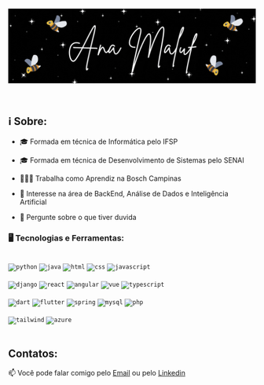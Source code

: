 <p align="center">
  <img src="anamaluf.gif" alt="Unform" />
</p>

<div dsplay="inline-block">
  <br>
</div>


## ℹ Sobre:
- 🎓 Formada em técnica de Informática pelo IFSP

- 🎓 Formada em técnica de Desenvolvimento de Sistemas pelo SENAI

- 👩🏾‍💻 Trabalha como Aprendiz na Bosch Campinas

- 💾 Interesse na área de BackEnd, Análise de Dados e Inteligência Artificial

- 💬 Pergunte sobre o que tiver duvida

### 🖥️ Tecnologias e Ferramentas: 
<br>
<code><img  width="40px" src="https://img.icons8.com/?size=80&id=YX03OUiHE3rz&format=png" title="python"/></code>
<code><img  width="40px" src="https://img.icons8.com/?size=80&id=13679&format=png" title="java"/></code>
<code><img  width="40px" src="https://img.icons8.com/?size=80&id=20909&format=png" title="html"/></code>
<code><img  width="40px" src="https://img.icons8.com/?size=80&id=7gdY5qNXaKC0&format=png" title="css"/></code>
<code><img  width="40px" src="https://img.icons8.com/?size=80&id=108784&format=png" title="javascript"/></code>
<br>
<br>
<code><img  width="40px" src="https://img.icons8.com/?size=80&id=IuuVVwsdTi2v&format=png" title="django"/></code>
<code><img  width="40px" src="https://img.icons8.com/?size=80&id=asWSSTBrDlTW&format=png" title="react"/></code>
<code><img  width="40px" src="https://img.icons8.com/?size=80&id=l9a5tcSnBwcf&format=png" title="angular"/></code>
<code><img  width="40px" src="https://img.icons8.com/?size=80&id=eETV3RNHVrWA&format=png" title="vue"/></code>
<code><img  width="40px" src="https://img.icons8.com/?size=80&id=Xf1sHBmY73hA&format=png" title="typescript"/></code>
<br>
<br>
<code><img  width="40px" src="https://img.icons8.com/?size=80&id=7AFcZ2zirX6Y&format=png" title="dart"/></code>
<code><img  width="40px" src="https://img.icons8.com/?size=80&id=pCvIfmctRaY8&format=png" title="flutter"/></code>
<code><img  width="40px" src="https://img.icons8.com/?size=48&id=90519&format=png" title="spring"/></code>
<code><img  width="40px" src="https://img.icons8.com/?size=80&id=UFXRpPFebwa2&format=png" title="mysql"/></code>
<code><img  width="40px" src="https://img.icons8.com/?size=80&id=plPz67QUdeWA&format=png" title="php"/></code>
<br>
<br>
<code><img width="40px" src="https://img.icons8.com/?size=80&id=CIAZz2CYc6Kc&format=png" title="tailwind"/></code>
<code><img width="40px" src="https://img.icons8.com/?size=48&id=VLKafOkk3sBX&format=png" title="azure"/></code>
<br>
<br>
              
## Contatos:

📫 Você pode falar comigo pelo [Email](mailto:anaaurelio-maluf@hotmail.com) ou pelo [Linkedin](https://www.linkedin.com/in/ana-beatriz-maluf-386a5928a/) 





